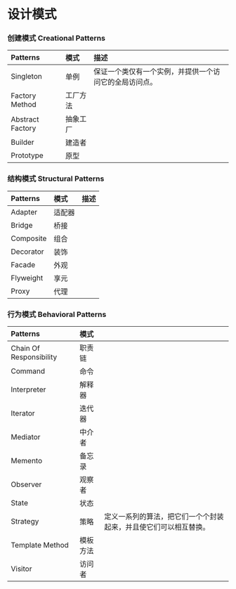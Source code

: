 

# 设计模式

### 创建模式 Creational Patterns

| Patterns         | 模式     | 描述                                                 |
| :--------------- | :------- | :--------------------------------------------------- |
| Singleton        | 单例     | 保证一个类仅有一个实例，并提供一个访问它的全局访问点。 |
| Factory Method   | 工厂方法 |                                                      |
| Abstract Factory | 抽象工厂 |                                                      |
| Builder          | 建造者   |                                                      |
| Prototype        | 原型     |                                                      |


### 结构模式 Structural Patterns

| Patterns  | 模式   | 描述 |
| :-------- | :----- | :--- |
| Adapter   | 适配器 |      |
| Bridge    | 桥接   |      |
| Composite | 组合   |      |
| Decorator | 装饰   |      |
| Facade    | 外观   |      |
| Flyweight | 享元   |      |
| Proxy     | 代理   |      |

### 行为模式 Behavioral Patterns

| Patterns                | 模式     |      |
| :---------------------- | :------- | :--- |
| Chain Of Responsibility | 职责链   |      |
| Command                 | 命令     |      |
| Interpreter             | 解释器   |      |
| Iterator                | 迭代器   |      |
| Mediator                | 中介者   |      |
| Memento                 | 备忘录   |      |
| Observer                | 观察者   |      |
| State                   | 状态     |      |
| Strategy                | 策略     | 定义一系列的算法，把它们一个个封装起来，并且使它们可以相互替换。     |
| Template Method         | 模板方法 |      |
| Visitor                 | 访问者   |      |